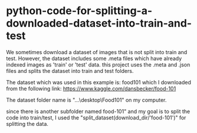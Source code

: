 # python-code-for-splitting-a-downloaded-dataset-into-train-and-test
We sometimes download a dataset of images that is not split into train and test. However, the dataset includes some .meta files which have already indexed images as 'train' or 'test' data. this project uses the .meta and .json files and splits the dataset into train and test folders.

The dataset which was used in this example is: food101 which I downloaded from the following link:
https://www.kaggle.com/dansbecker/food-101

The dataset folder name is "...\desktop\Food101" on my computer.

since there is another subfolder named food-101" and my goal is to split the code into train/test, I used the "split_dataset(download_dir/'food-101')" for splitting the data.
